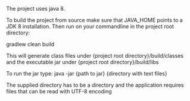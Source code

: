 The project uses java 8.

To build the project from source make sure that JAVA_HOME points to a JDK 8 installation.
Then run on your commandline in the project root directory:

gradlew clean build

This will generate class files under {project root directory}/build/classes
and the executable jar under {project root directory}/build/libs

To run the jar type: java -jar {path to jar} {directory with text files}

The supplied directory has to be a directory and the application requires files that can be read with UTF-8 encoding